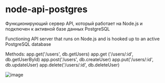 # node-api-postgres

Функционирующий сервер API, который работает на Node.js и подключен к активной базе данных PostgreSQL
 
Functioning API server that runs on Node.js and is hooked up to an active PostgreSQL database

Methods:
app.get('/users', db.getUsers)
app.get ('/users/:id', db.getUserById)
app.post('/users', db.createUser)
app.put('/users/:id', db.updateUser)
app.delete('/users/:id', db.deleteUser)

![image](https://user-images.githubusercontent.com/66513936/184119063-1c4b78ff-2d48-41ec-b901-5c8b3068755d.png)

